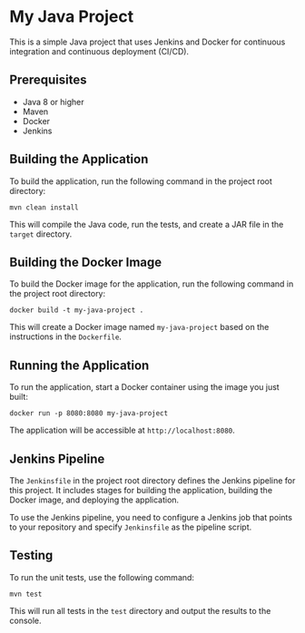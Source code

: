 # My Java Project

This is a simple Java project that uses Jenkins and Docker for continuous integration and continuous deployment (CI/CD).

## Prerequisites

- Java 8 or higher
- Maven
- Docker
- Jenkins

## Building the Application

To build the application, run the following command in the project root directory:

```
mvn clean install
```

This will compile the Java code, run the tests, and create a JAR file in the `target` directory.

## Building the Docker Image

To build the Docker image for the application, run the following command in the project root directory:

```
docker build -t my-java-project .
```

This will create a Docker image named `my-java-project` based on the instructions in the `Dockerfile`.

## Running the Application

To run the application, start a Docker container using the image you just built:

```
docker run -p 8080:8080 my-java-project
```

The application will be accessible at `http://localhost:8080`.

## Jenkins Pipeline

The `Jenkinsfile` in the project root directory defines the Jenkins pipeline for this project. It includes stages for building the application, building the Docker image, and deploying the application.

To use the Jenkins pipeline, you need to configure a Jenkins job that points to your repository and specify `Jenkinsfile` as the pipeline script.

## Testing

To run the unit tests, use the following command:

```
mvn test
```

This will run all tests in the `test` directory and output the results to the console.